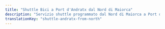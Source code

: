 ```yaml
---
title: "Shuttle Bici a Port d'Andratx dal Nord di Maiorca"
description: "Servizio shuttle programmato dal Nord di Maiorca a Port d'Andratx. Pedala andata, shuttle ritorno."
translationKey: "shuttle-andratx-from-north"
---
```


<!-- Content will be added later -->
